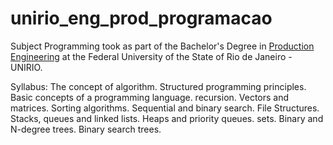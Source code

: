 # unirio_eng_prod_programacao
Subject Programming took as part of the Bachelor's Degree in [Production Engineering](https://eep.uniriotec.br/) at the Federal University of the State of Rio de Janeiro - UNIRIO.

Syllabus: The concept of algorithm. Structured programming principles. Basic concepts of a programming language. recursion. Vectors and matrices. Sorting algorithms. Sequential and binary search. File Structures. Stacks, queues and linked lists. Heaps and priority queues. sets. Binary and N-degree trees. Binary search trees.
